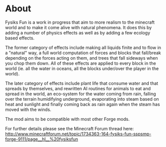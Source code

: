 About
=====

Fysiks Fun is a work in progress that aim to more realism to the minecraft world and to make it come alive with natural phenomena. It does this by adding a number of physics effects as well as by adding a few ecology based effects.

The former category of effects include making all liquids finite and to flow in a "natural" way, a full world computation of forces and blocks that fall/break depending on the forces acting on them, and trees that fall sideways when you chop them down.
All of these effects are applied to every block in the world (ie. all the water in oceans, all the blocks under/over the player in the world).

The later category of effects include plant life that consume water and that spreads by themselves, and rewritten AI routines for animals to eat and spread in the world, an eco-system for the water coming from rain, falling over the terrain humidifying underground, evaporating into steam based on heat and sunlight and finally coming back as rain again when the steam has moved with the winds.

The mod aims to be compatible with most other Forge mods.

For further details please see the Minecraft Forum thread here:
http://www.minecraftforum.net/topic/1734363-164-fysiks-fun-sspsmp-forge-9111/page__hl__%20fysiksfun
